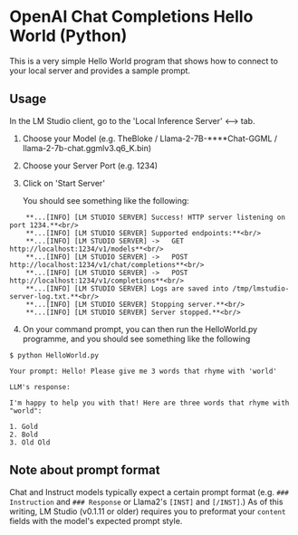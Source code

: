 # OpenAI Chat Completions Hello World (Python)

This is a very simple Hello World program that shows how to connect to your local server and provides a sample prompt.

## Usage

In the LM Studio client, go to the 'Local Inference Server' <--> tab.

1. Choose your Model (e.g. TheBloke / Llama-2-7B-****Chat-GGML / llama-2-7b-chat.ggmlv3.q6_K.bin)
2. Choose your Server Port (e.g. 1234)
3. Click on 'Start Server'

	You should see something like the following:
```	
	**...[INFO] [LM STUDIO SERVER] Success! HTTP server listening on port 1234.**<br/>
	**...[INFO] [LM STUDIO SERVER] Supported endpoints:**<br/>
	**...[INFO] [LM STUDIO SERVER] ->	GET  http://localhost:1234/v1/models**<br/>
	**...[INFO] [LM STUDIO SERVER] ->	POST http://localhost:1234/v1/chat/completions**<br/>
	**...[INFO] [LM STUDIO SERVER] ->	POST http://localhost:1234/v1/completions**<br/>
	**...[INFO] [LM STUDIO SERVER] Logs are saved into /tmp/lmstudio-server-log.txt.**<br/>
	**...[INFO] [LM STUDIO SERVER] Stopping server.**<br/>
	**...[INFO] [LM STUDIO SERVER] Server stopped.**<br/>
```
4. On your command prompt, you can then run the HelloWorld.py programme, and you should see something like the following

```console
$ python HelloWorld.py

Your prompt: Hello! Please give me 3 words that rhyme with 'world'

LLM's response:

I'm happy to help you with that! Here are three words that rhyme with "world":

1. Gold
2. Bold
3. Old Old
```

## Note about prompt format
Chat and Instruct models typically expect a certain prompt format (e.g. `### Instruction` and `### Response` or Llama2's `[INST]` and `[/INST]`.)
As of this writing, LM Studio (v0.1.11 or older) requires you to preformat your `content` fields with the model's expected prompt style.
